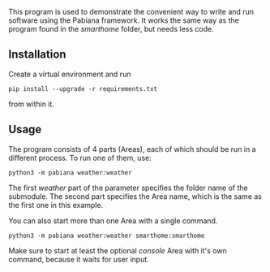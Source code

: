 This program is used to demonstrate the convenient way to write and run software using the Pabiana framework.
It works the same way as the program found in the *smarthome* folder, but needs less code.

## Installation

Create a virtual environment and run

    pip install --upgrade -r requirements.txt

from within it.

## Usage

The program consists of 4 parts (Areas), each of which should be run in a different process.
To run one of them, use:

    python3 -m pabiana weather:weather

The first *weather* part of the parameter specifies the folder name of the submodule.
The second part specifies the Area name, which is the same as the first one in this example.

You can also start more than one Area with a single command.

    python3 -m pabiana weather:weather smarthome:smarthome

Make sure to start at least the optional *console* Area with it's own command, because it waits for user input.

